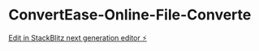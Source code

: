 # ConvertEase-Online-File-Converte

[Edit in StackBlitz next generation editor ⚡️](https://stackblitz.com/~/github.com/Mryasyn/ConvertEase-Online-File-Converte)